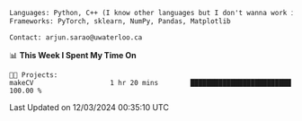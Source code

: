 ```txt
Languages: Python, C++ (I know other languages but I don't wanna work in em)
Frameworks: PyTorch, sklearn, NumPy, Pandas, Matplotlib

Contact: arjun.sarao@uwaterloo.ca
```

<!--START_SECTION:waka-->
📊 **This Week I Spent My Time On** 

```text
🐱‍💻 Projects: 
makeCV                   1 hr 20 mins        █████████████████████████   100.00 % 
```


 Last Updated on 12/03/2024 00:35:10 UTC
<!--END_SECTION:waka-->
